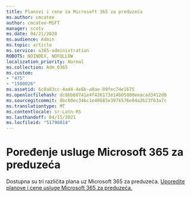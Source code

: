 ```yaml
---
title: Planovi i cene za Microsoft 365 za preduzeća
ms.author: cmcatee
author: cmcatee-MSFT
manager: scotv
ms.date: 04/21/2020
ms.audience: Admin
ms.topic: article
ms.service: o365-administration
ROBOTS: NOINDEX, NOFOLLOW
localization_priority: Normal
ms.collection: Adm_O365
ms.custom:
- "475"
- "1500026"
ms.assetid: 6c0a83cc-4ad4-4e6b-a8ae-89fec74e1675
ms.openlocfilehash: dc8bb60741e4f426173e14b05800eeacad3412d8
ms.sourcegitcommit: 8bc60ec34bc1e40685e3976576e04a2623f63a7c
ms.translationtype: MT
ms.contentlocale: sr-Latn-RS
ms.lasthandoff: 04/15/2021
ms.locfileid: "51790814"
---
```

# <a name="compare-microsoft-365-for-business"></a>Poređenje usluge Microsoft 365 za preduzeća

Dostupna su tri različita plana uz Microsoft 365 za preduzeća. [Uporedite planove i cene usluge Microsoft 365 za preduzeća.](https://products.office.com/compare-all-microsoft-office-products?tab=2)  